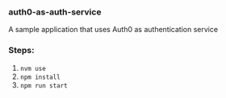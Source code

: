 ### auth0-as-auth-service
A sample application that uses Auth0 as authentication service

### Steps:
1. `nvm use`
2. `npm install`
3. `npm run start`